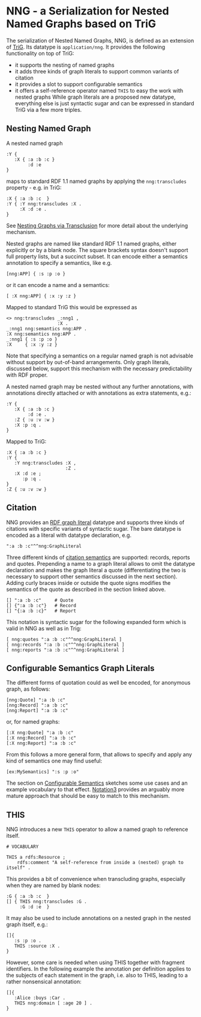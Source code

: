 # NNG - a Serialization for Nested Named Graphs based on TriG

The serialization of Nested Named Graphs, NNG, is defined as an extension of [TriG](https://www.w3.org/TR/trig/). Its datatype is `application/nng`. It provides the following functionality on top of TriG:
- it supports the nesting of named graphs
- it adds three kinds of graph literals to support common variants of citation
- it provides a slot to support configurable semantics
- it offers a self-reference operator named `THIS` to easy the work with nested graphs
While graph literals are a proposed new datatype, everything else is just syntactic sugar and can be expressed in standard TriG via a few more triples.


## Nesting Named Graph

A nested named graph 
```turtle
:Y { 
   :X { :a :b :c } 
        :d :e 
}
```
maps to standard RDF 1.1 named graphs by applying the `nng:transcludes` property - e.g. in TriG:
```turtle
:X { :a :b :c  }
:Y { :Y nng:transcludes :X .
     :X :d :e .
}
```
See [Nesting Graphs via Transclusion](transclusion.md) for more detail about the underlying mechanism.

Nested graphs are named like standard RDF 1.1 named graphs, either explicitly or by a blank node. The square brackets syntax doesn't support full property lists, but a succinct subset. It can encode either a semantics annotation to specify a semantics, like e.g.
```turtle
[nng:APP] { :s :p :o }
```
or it can encode a name and a semantics:
```turtle
[ :X nng:APP] { :x :y :z }
```
Mapped to standard TriG this would be expressed as

```turtle
<> nng:transcludes _:nng1 ,
                   :X .
_:nng1 nng:semantics nng:APP .
:X nng:semantics nng:APP .
_:nng1 { :s :p :o }
:X     { :x :y :z }
```
Note that specifying a semantics on a regular named graph is not advisable without support by out-of-band arrangements. Only graph literals, discussed below, support this mechanism with the necessary predictability with RDF proper.


A nested named graph may be nested without any further annotations, with annotations directly attached or with annotations as extra statements, e.g.:
```turtle
:Y { 
   :X { :a :b :c } 
        :d :e .
   :Z { :u :v :w }
   :X :p :q .
}
```
Mapped to TriG:
```turtle
:X { :a :b :c }
:Y { 
   :Y nng:transcludes :X , 
                      :Z .
   :X :d :e ;
      :p :q .
}
:Z { :u :v :w }
```



## Citation

NNG provides an [RDF graph literal](graphLiterals.md) datatype and supports three kinds of citations with specific variants of syntactic sugar. The bare datatype is encoded as a literal with datatype declaration, e.g. 
```turtle
":a :b :c"^^nng:GraphLiteral
```
Three different kinds of [citation semantics](citationSemantics.md) are supported: records, reports and quotes. Prepending a name to a graph literal allows to omit the datatype declaration and makes the graph literal a quote (differentiating the two is necessary to support other semantics discussed in the next section). Adding curly braces inside or outside the quote signs modifies the semantics of the quote as described in the section linked above.
```turtle
[] ":a :b :c"     # Quote
[] {":a :b :c"}   # Record
[] "{:a :b :c}"   # Report
```
This notation is syntactic sugar for the following expanded form which is valid in NNG as well as in Trig:
```turtle
[ nng:quotes ":a :b :c"^^nng:GraphLiteral ]
[ nng:records ":a :b :c"^^nng:GraphLiteral ]
[ nng:reports ":a :b :c"^^nng:GraphLiteral ]
```



## Configurable Semantics Graph Literals

The different forms of quotation could as well be encoded, for anonymous graph, as follows:
```turtle
[nng:Quote] ":a :b :c"   
[nng:Record] ":a :b :c"
[nng:Report] ":a :b :c"
```
or, for named graphs: 
```turtle
[:X nng:Quote] ":a :b :c"   
[:X nng:Record] ":a :b :c"
[:X nng:Report] ":a :b :c"
```
From this follows a more general form, that allows to specify and apply any kind of semantics one may find useful:
```turtle
[ex:MySemantics] ":s :p :o"
```
The section on [Configurable Semantics](configSemantics.md) sketches some use cases and an example vocabulary to that effect. [Notation3](https://w3c.github.io/N3/spec/) provides an arguably more mature approach that should be easy to match to this mechanism.



## THIS

NNG introduces a new `THIS` operator to allow a named graph to reference itself.
```turtle
# VOCABULARY

THIS a rdfs:Resource ;
    rdfs:comment "A self-reference from inside a (nested) graph to itself" .
```
This provides a bit of convenience when transcluding graphs, especially when they are named by blank nodes:
```turtle
:G { :a :b :c  }
[] { THIS nng:transcludes :G .
     :G :d :e  }
```
It may also be used to include annotations on a nested graph in the nested graph itself, e.g.:
```turtle
[]{ 
   :s :p :o .
   THIS :source :X .
}
```
However, some care is needed when using THIS together with fragment identifiers. In the following example the annotation per definition applies to the subjects of each statement in the graph, i.e. also to THIS, leading to a rather nonsensical annotation:

```turtle
[]{ 
   :Alice :buys :Car .
   THIS nng:domain [ :age 20 ] .
}
```
